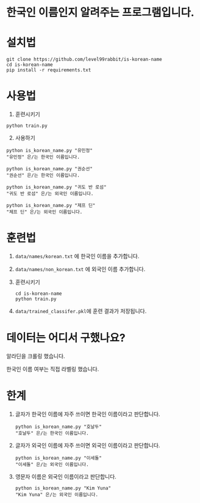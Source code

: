 # 한국인 이름인지 알려주는 프로그램입니다.


# 설치법
```shell
git clone https://github.com/level99rabbit/is-korean-name
cd is-korean-name
pip install -r requirements.txt
```


# 사용법
1) 훈련시키기
```shell
python train.py
```

2) 사용하기

```shell
python is_korean_name.py "유민정"
"유민정" 은/는 한국인 이름입니다.

python is_korean_name.py "권순선"
"권순선" 은/는 한국인 이름입니다.

python is_korean_name.py "귀도 반 로섬"
"귀도 반 로섬" 은/는 외국인 이름입니다.

python is_korean_name.py "제프 딘"
"제프 딘" 은/는 외국인 이름입니다.
```


# 훈련법
1) `data/names/korean.txt` 에 한국인 이름을 추가합니다.

2) `data/names/non_korean.txt` 에 외국인 이름 추가합니다.

3) 훈련시키기
    ```shell
    cd is-korean-name
    python train.py
    ```

4) `data/trained_classifer.pkl`에 훈련 결과가 저장됩니다.


# 데이터는 어디서 구했나요?
알라딘을 크롤링 했습니다.

한국인 이름 여부는 직접 라벨링 했습니다.


# 한계
1) 글자가 한국인 이름에 자주 쓰이면 한국인 이름이라고 판단합니다.

    ```shell
    python is_korean_name.py "호날두"
    "호날두" 은/는 한국인 이름입니다.
    ```


2) 글자가 외국인 이름에 자주 쓰이면 외국인 이름이라고 판단합니다.

    ```shell
    python is_korean_name.py "이세돌"
    "이세돌" 은/는 외국인 이름입니다.
    ```


3) 영문자 이름은 외국인 이름이라고 판단합니다.

    ```shell
    python is_korean_name.py "Kim Yuna"
    "Kim Yuna" 은/는 외국인 이름입니다.
    ```
